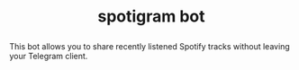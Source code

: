 # <p align="center"> spotigram bot 

This bot allows you to share recently listened Spotify tracks without leaving your Telegram client.
